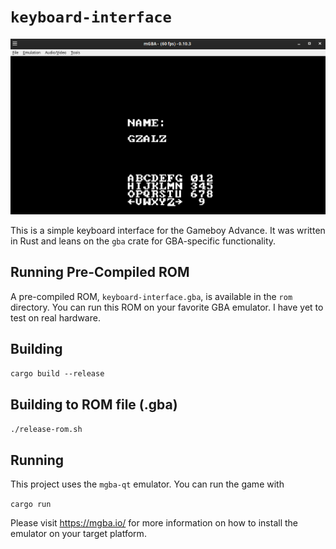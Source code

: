 # `keyboard-interface`

![image info](./img/keyboard-interface.png)

This is a simple keyboard interface for the Gameboy Advance. It was written in Rust and leans on the `gba` crate for GBA-specific functionality.

## Running Pre-Compiled ROM

A pre-compiled ROM, `keyboard-interface.gba`, is available in the `rom` directory. You can run this ROM on your favorite GBA emulator. I have yet to test on real hardware.

## Building

`cargo build --release`

## Building to ROM file (.gba)

`./release-rom.sh`

## Running

This project uses the `mgba-qt` emulator. You can run the game with

`cargo run`

Please visit https://mgba.io/ for more information on how to install the emulator on your target platform.

